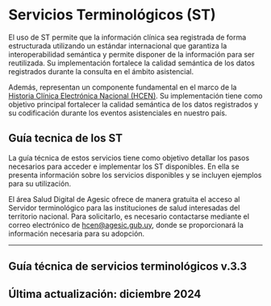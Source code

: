# Servicios Terminológicos (ST)

El uso de ST permite que la información clínica sea registrada de forma estructurada utilizando un estándar internacional que garantiza la interoperabilidad semántica y permite disponer de la información para ser reutilizada. Su implementación fortalece la calidad semántica de los datos registrados durante la consulta en el ámbito asistencial. 

Además, representan un componente fundamental en el marco de la [Historia Clínica Electrónica Nacional (HCEN)](https://plataformaparticipacionciudadana.gub.uy/link?external_url=https%3A%2F%2Fwww.gub.uy%2Fagencia-gobierno-electronico-sociedad-informacion-conocimiento%2Fnode%2F312). Su implementación tiene como objetivo principal fortalecer la calidad semántica de los datos registrados y su codificación durante los eventos asistenciales en nuestro país.

## Guía tecnica de los ST
La guía técnica de estos servicios tiene como objetivo detallar los pasos necesarios para acceder e implementar los ST disponibles. En ella se presenta información sobre los servicios disponibles y se incluyen ejemplos para su utilización.

El área Salud Digital de Agesic ofrece de manera gratuita el acceso al Servidor terminológico para las instituciones de salud interesadas del territorio nacional. Para solicitarlo, es necesario contactarse mediante el correo electrónico de [hcen@agesic.gub.uy](mailito:hcen@agesic.gub.uy), donde se proporcionará la información necesaria para su adopción.

---
## Guía técnica de servicios terminológicos v.3.3
**Última actualización:**  diciembre 2024
---
